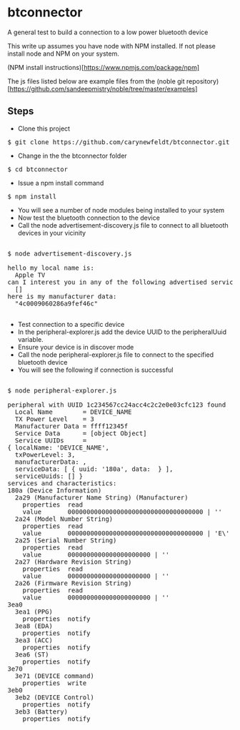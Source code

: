 # btconnector

A general test to build a connection to a low power bluetooth device

This write up assumes you have node with NPM installed. If not please install node and NPM on your system.

(NPM install instructions)[https://www.npmjs.com/package/npm]

The js files listed below are example files from the (noble git repository)[https://github.com/sandeepmistry/noble/tree/master/examples]

## Steps

* Clone this project

<pre>$ git clone https://github.com/carynewfeldt/btconnector.git</pre>

* Change in the the btconnector folder

<pre>$ cd btconnector</pre>

* Issue a npm install command

<pre>$ npm install</pre>

* You will see a number of node modules being installed to your system
* Now test the bluetooth connection to the device
* Call the node advertisement-discovery.js file to connect to all bluetooth devices in your vicinity

<pre>

$ node advertisement-discovery.js

hello my local name is:
  Apple TV
can I interest you in any of the following advertised services:
  []
here is my manufacturer data:
  "4c0009060286a9fef46c"

</pre>

* Test connection to a specific device
* In the peripheral-explorer.js add the device UUID to the peripheralUuid variable.
* Ensure your device is in discover mode
* Call the node peripheral-explorer.js file to connect to the specified bluetooth device
* You will see the following if connection is successful

<pre>

$ node peripheral-explorer.js

peripheral with UUID 1c234567cc24acc4c2c2e0e03cfc123 found
  Local Name        = DEVICE_NAME
  TX Power Level    = 3
  Manufacturer Data = ffff12345f
  Service Data      = [object Object]
  Service UUIDs     =
{ localName: 'DEVICE_NAME',
  txPowerLevel: 3,
  manufacturerData: <Buffer ff ff ff ff ff>,
  serviceData: [ { uuid: '180a', data: <Buffer 00 00 00 00 00 00 00 aa 00> } ],
  serviceUuids: [] }
services and characteristics:
180a (Device Information)
  2a29 (Manufacturer Name String) (Manufacturer)
    properties  read
    value       000000000000000000000000000000000000 | ''
  2a24 (Model Number String)
    properties  read
    value       000000000000000000000000000000000000 | 'E\'
  2a25 (Serial Number String)
    properties  read
    value       0000000000000000000000 | ''
  2a27 (Hardware Revision String)
    properties  read
    value       0000000000000000000000 | ''
  2a26 (Firmware Revision String)
    properties  read
    value       0000000000000000000000 | ''
3ea0
  3ea1 (PPG)
    properties  notify
  3ea8 (EDA)
    properties  notify
  3ea3 (ACC)
    properties  notify
  3ea6 (ST)
    properties  notify
3e70
  3e71 (DEVICE command)
    properties  write
3eb0
  3eb2 (DEVICE Control)
    properties  notify
  3eb3 (Battery)
    properties  notify

</pre>
